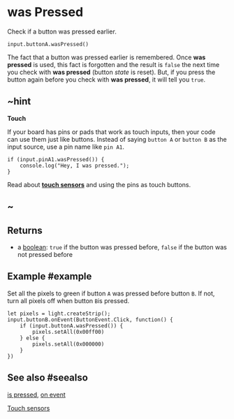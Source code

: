 # was Pressed

Check if a button was pressed earlier.

```sig
input.buttonA.wasPressed()
```

The fact that a button was pressed earlier is remembered. Once **was pressed** is used, this fact is forgotten and
the result is `false` the next time you check with **was pressed** (button _state_ is reset). But, if you press the button again before you
check with **was pressed**, it will tell you `true`. 

## ~hint
**Touch**

If your board has pins or pads that work as touch inputs, then your code can use them just like buttons.
Instead of saying `button A` or `button B` as the input source, use a pin name like `pin A1`.

```block
if (input.pinA1.wasPressed()) {
    console.log("Hey, I was pressed.");
}
```

Read about [**touch sensors**](/reference/input/button/touch-sensors) and using the pins as touch buttons.
## ~

## Returns

* a [boolean](types/boolean): `true` if the button was pressed before, `false` if the button was not pressed before

## Example #example

Set all the pixels to green if button `A` was pressed before button `B`. If not, turn all pixels off when button `B`is pressed.

```blocks
let pixels = light.createStrip();
input.buttonB.onEvent(ButtonEvent.Click, function() {
    if (input.buttonA.wasPressed()) {
        pixels.setAll(0x00ff00)
    } else {
        pixels.setAll(0x000000)
    }
})
```

## See also #seealso

[is pressed](/reference/input/button/is-pressed),
[on event](/reference/input/button/on-event)

[Touch sensors](/reference/input/button/touch-sensors)